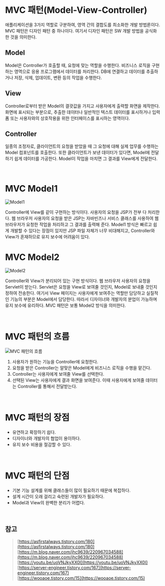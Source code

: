 # MVC 패턴(Model-View-Controller)

애플리케이션을 3가지 역할로 구분하여,
영역 간의 결합도를 최소화한 개발 방법론이다. MVC 패턴은 디자인 패턴 중 하나이다. 여기서 디자인 패턴은 SW 개발 방법을 공식화한 것을 의미한다.

## Model

Model은 Controller가 호출할 때, 요청에 맞는 역할을 수행한다. 비즈니스 로직을 구현하는 영역으로 응용 프로그램에서 데이터를 처리한다. DB에 연결하고 데이터를 추출하거나 저장, 삭제, 업데이트, 변환 등의 작업을 수행한다.

## View

Controller로부터 받은 Model의 결괏값을 가지고 사용자에게 출력할 화면을 제작한다. 화면에 표시되는 부분으로, 추출한 데이터나 일반적인 텍스트 데이터를 표시하거나 입력 폼 또는 사용자와의 상호작용을 위한 인터페이스를 표시하는 영역이다.

## Controller

일종의 조정자로, 클라이언트의 요청을 받았을 때 그 요청에 대해 실제 업무를 수행하는 Model 컴포넌트를 호출한다. 또한 클라이언트가 보낸 데이터가 있다면, Model에 전달하기 쉽게 데이터를 가공한다. Model이 작업을 마치면 그 결과를 View에게 전달한다.

<br>

# MVC Model1

![Model1](https://user-images.githubusercontent.com/67519366/100100789-b28c8580-2ea4-11eb-93c5-12db1b5a5ed1.PNG "Model1")

Controller에 View를 같이 구현하는 방식이다. 사용자의 요청을 JSP가 전부 다 처리한다. 웹 브라우저 사용자의 요청을 받은 JSP는 자바빈즈나 서비스 클래스를 사용하여 웹 브라우저가 요청한 작업을 처리하고 그 결과를 출력해 준다. Model1 방식은 빠르고 쉽게 개발할 수 있다는 장점이 있지만 JSP 파일 자체가 너무 비대해지고, Controller와 View가 혼재하므로 유지 보수에 어려움이 있다.

# MVC Model2

![Model2](https://user-images.githubusercontent.com/67519366/100101189-43636100-2ea5-11eb-8bfd-1a63e145f22c.PNG "Model2")

Controller와 View가 분리되어 있는 구현 방식이다. 웹 브라우저 사용자의 요청을 Servlet이 받는다. Servlet은 요청을 View로 보여줄 것인지, Model로 보내줄 것인지 정하여 전송한다. 여기서 View 페이지는 사용자에게 보여주는 역할만 담당하고 실질적인 기능의 부분은 Model에서 담당한다. 따라서 디자이너와 개발자의 분업이 가능하며 유지 보수에 유리하다. MVC 패턴은 보통 Model2 방식을 의미한다.

<br>

# MVC 패턴의 흐름

![MVC 패턴의 흐름](https://mblogthumb-phinf.pstatic.net/MjAxNzAzMjVfMjUw/MDAxNDkwNDM4NzI4MTIy.4ZtITJJKJW_Nj1gKST0BhKMAzqmMaYIj9PobYJMFD4Ig.xTHT-0qyRKXsA4nZ2xKPNeCxeU2-tLIc-4oyrWq5WBgg.PNG.jhc9639/mvc_role_diagram.png?type=w800 "MVC 패턴의 흐름")

1. 사용자가 원하는 기능을 Controller에 요청한다.
2. 요청을 받은 Controller는 알맞은 Model에게 비즈니스 로직을 수행을 맡긴다.
3. Controller는 사용자에게 보여줄 View를 선택한다.
4. 선택된 View는 사용자에게 결과 화면을 보여준다. 이때 사용자에게 보여줄 데이터는 Controller를 통해서 전달받는다.

<br>

# MVC 패턴의 장점

- 유연하고 확장하기 쉽다.
- 디자이너와 개발자의 협업이 용이하다.
- 유지 보수 비용을 절감할 수 있다.

<br>

# MVC 패턴의 단점

- 기본 기능 설계를 위해 클래스들이 많이 필요하기 때문에 복잡하다.
- 설계 시간이 오래 걸리고 숙련된 개발자가 필요하다.
- Model과 View의 완벽한 분리가 어렵다.

<br>

## 참고

> [https://asfirstalways.tistory.com/180](https://asfirstalways.tistory.com/180)  
> [https://m.blog.naver.com/jhc9639/220967034588](https://m.blog.naver.com/jhc9639/220967034588)  
> [https://youtu.be/uoVNJkyXX0I](https://youtu.be/uoVNJkyXX0I)  
> [https://server-engineer.tistory.com/167](https://server-engineer.tistory.com/167)  
> [https://wooaoe.tistory.com/15](https://wooaoe.tistory.com/15)
